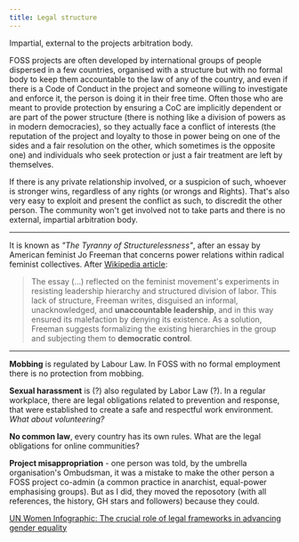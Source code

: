 ```yaml
---
title: Legal structure
---
```


Impartial, external to the projects arbitration body.

FOSS projects are often developed by international groups of people dispersed in a few countries, organised with a structure but with no formal body to keep them accountable to the law of any of the country, and even if there is a Code of Conduct in the project and someone willing to investigate and enforce it, the person is doing it in their free time. Often those who are meant to provide protection by ensuring a CoC are implicitly dependent or are part of the power structure (there is nothing like a division of powers as in modern democracies), so they actually face a conflict of interests (the reputation of the project and loyalty to those in power being on one of the sides and a fair resolution on the other, which sometimes is the opposite one) and individuals who seek protection or just a fair treatment are left by themselves. 

If there is any private relationship involved, or a suspicion of such, whoever is stronger wins, regardless of any rights (or wrongs and Rights). That's also very easy to exploit and present the conflict as such, to discredit the other person. The community won't get involved not to take parts and there is no external, impartial arbitration body. 

---

It is known as _"The Tyranny of Structurelessness"_, after an essay by American feminist Jo Freeman that concerns power relations within radical feminist collectives. After [Wikipedia article](https://en.m.wikipedia.org/wiki/The_Tyranny_of_Structurelessness):
> The essay (...) reflected on the feminist movement's experiments in resisting leadership hierarchy and structured division of labor. This lack of structure, Freeman writes, disguised an informal, unacknowledged, and **unaccountable leadership**, and in this way ensured its malefaction by denying its existence. As a solution, Freeman suggests formalizing the existing hierarchies in the group and subjecting them to **democratic control**.

---

**Mobbing** is regulated by Labour Law. In FOSS with no formal employment there is no protection from mobbing.

**Sexual harassment** is (?) also regulated by Labor Law (?). In a regular workplace, there are legal obligations related to prevention and response, that were established to create a safe and respectful work environment. _What about volunteering?_ 

**No common law**, every country has its own rules. What are the legal obligations for online communities?

**Project misappropriation** - one person was told, by the umbrella organisation's Ombudsman, it was a mistake to make the other person a FOSS project co-admin (a common practice in anarchist, equal-power emphasising groups). But as I did, they moved the reposotory (with all references, the history, GH stars and followers) because they could.

[UN Women Infographic: The crucial role of legal frameworks in advancing gender equality](https://www.unwomen.org/en/digital-library/publications/2024/03/infographic-the-crucial-role-of-legal-frameworks-in-advancing-gender-equality)
